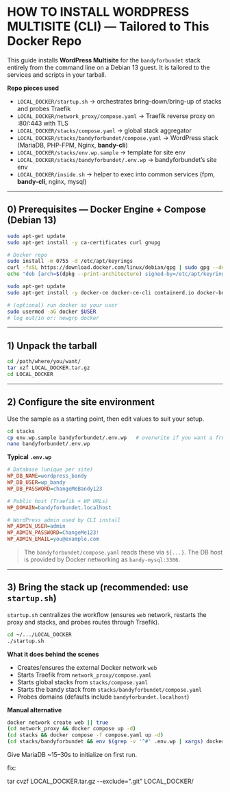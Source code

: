# HOW TO INSTALL WORDPRESS MULTISITE (CLI) — Tailored to This Docker Repo

This guide installs **WordPress Multisite** for the `bandyforbundet` stack entirely from the command line on a Debian 13 guest. It is tailored to the services and scripts in your tarball.

**Repo pieces used**

-   `LOCAL_DOCKER/startup.sh` → orchestrates bring-down/bring-up of stacks and probes Traefik
-   `LOCAL_DOCKER/network_proxy/compose.yaml` → Traefik reverse proxy on :80/:443 with TLS
-   `LOCAL_DOCKER/stacks/compose.yaml` → global stack aggregator
-   `LOCAL_DOCKER/stacks/bandyforbundet/compose.yaml` → WordPress stack (MariaDB, PHP-FPM, Nginx, **bandy-cli**)
-   `LOCAL_DOCKER/stacks/env.wp.sample` → template for site env
-   `LOCAL_DOCKER/stacks/bandyforbundet/.env.wp` → bandyforbundet’s site env
-   `LOCAL_DOCKER/inside.sh` → helper to exec into common services (fpm, **bandy-cli**, nginx, mysql)

---

## 0) Prerequisites — Docker Engine + Compose (Debian 13)

```bash
sudo apt-get update
sudo apt-get install -y ca-certificates curl gnupg

# Docker repo
sudo install -m 0755 -d /etc/apt/keyrings
curl -fsSL https://download.docker.com/linux/debian/gpg | sudo gpg --dearmor -o /etc/apt/keyrings/docker.gpg
echo "deb [arch=$(dpkg --print-architecture) signed-by=/etc/apt/keyrings/docker.gpg] https://download.docker.com/linux/debian $(. /etc/os-release && echo $VERSION_CODENAME) stable" | sudo tee /etc/apt/sources.list.d/docker.list > /dev/null

sudo apt-get update
sudo apt-get install -y docker-ce docker-ce-cli containerd.io docker-buildx-plugin docker-compose-plugin

# (optional) run docker as your user
sudo usermod -aG docker $USER
# log out/in or: newgrp docker
```

---

## 1) Unpack the tarball

```bash
cd /path/where/you/want/
tar xzf LOCAL_DOCKER.tar.gz
cd LOCAL_DOCKER
```

---

## 2) Configure the site environment

Use the sample as a starting point, then edit values to suit your setup.

```bash
cd stacks
cp env.wp.sample bandyforbundet/.env.wp   # overwrite if you want a fresh start
nano bandyforbundet/.env.wp
```

**Typical `.env.wp`**

```ini
# Database (unique per site)
WP_DB_NAME=wordpress_bandy
WP_DB_USER=wp_bandy
WP_DB_PASSWORD=changeMeBandy123

# Public host (Traefik + WP URLs)
WP_DOMAIN=bandyforbundet.localhost

# WordPress admin used by CLI install
WP_ADMIN_USER=admin
WP_ADMIN_PASSWORD=ChangeMe123!
WP_ADMIN_EMAIL=you@example.com
```

> The `bandyforbundet/compose.yaml` reads these via `${...}`. The DB host is provided by Docker networking as `bandy-mysql:3306`.

---

## 3) Bring the stack up (recommended: use `startup.sh`)

`startup.sh` centralizes the workflow (ensures `web` network, restarts the proxy and stacks, and probes routes through Traefik).

```bash
cd ~/.../LOCAL_DOCKER
./startup.sh
```

**What it does behind the scenes**

-   Creates/ensures the external Docker network `web`
-   Starts Traefik from `network_proxy/compose.yaml`
-   Starts global stacks from `stacks/compose.yaml`
-   Starts the bandy stack from `stacks/bandyforbundet/compose.yaml`
-   Probes domains (defaults include `bandyforbundet.localhost`)

**Manual alternative**

```bash
docker network create web || true
(cd network_proxy && docker compose up -d)
(cd stacks && docker compose -f compose.yaml up -d)
(cd stacks/bandyforbundet && env $(grep -v '^#' .env.wp | xargs) docker compose up -d)
```

Give MariaDB ~15–30s to initialize on first run.

fix:

tar cvzf LOCAL_DOCKER.tar.gz --exclude=".git" LOCAL_DOCKER/
